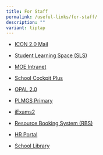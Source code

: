 ```yaml
---
title: For Staff
permalink: /useful-links/for-staff/
description: ""
variant: tiptap
---
```

<ul data-tight="true" class="tight">
<li>
<p><a href="https://icon.moe.edu.sg/" rel="noopener noreferrer nofollow" target="_blank">ICON 2.0 Mail</a>
</p>
</li>
<li>
<p><a href="https://learning.moe.edu.sg/" rel="noopener noreferrer nofollow" target="_blank">Student Learning Space (SLS)</a>
</p>
</li>
<li>
<p><a href="https://intranet.moe.gov.sg/" rel="noopener noreferrer nofollow" target="_blank">MOE Intranet</a>
</p>
</li>
<li>
<p><a href="https://schoolcockpit.moe.gov.sg/" rel="noopener noreferrer nofollow" target="_blank">School Cockpit Plus</a>
</p>
</li>
<li>
<p><a href="https://opal2.moe.edu.sg/" rel="noopener noreferrer nofollow" target="_blank">OPAL 2.0</a>
</p>
</li>
<li>
<p><a href="https://payalebarmethodistgirlspri.moe.edu.sg/" rel="noopener noreferrer nofollow" target="_blank">PLMGS Primary</a>
</p>
</li>
<li>
<p><a href="https://iexams.seab.gov.sg/login" rel="noopener noreferrer nofollow" target="_blank">iExams2</a>
</p>
</li>
<li>
<p><a href="https://rbs.avero-tech.com/" rel="noopener noreferrer nofollow" target="_blank">Resource Booking System (RBS)</a>
</p>
</li>
<li>
<p><a href="https://www.hrp.gov.sg/hrp/#/landing-employee" rel="noopener noreferrer nofollow" target="_blank">HR Portal</a>
</p>
</li>
<li>
<p><a href="https://plmgss.moe.edu.sg/school-library/" rel="noopener nofollow" target="_blank">School Library</a>
</p>
</li>
</ul>
<p></p>
